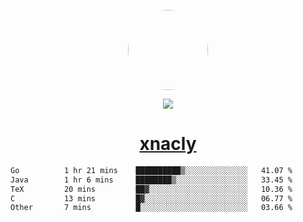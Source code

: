 <p align="center">
  <img style="border-radius: 100px" width="128" height="128" src="https://avatars.githubusercontent.com/u/47723417?v=4"/>
</p>
<p align="center">
  <img src="https://komarev.com/ghpvc/?username=xnacly&&style=flat-square"/>
</p>

<h1 align="center"><a href="https://xnacly.me"> xnacly</a> </h1>

<!--START_SECTION:waka-->

```txt
Go          1 hr 21 mins    ██████████▒░░░░░░░░░░░░░░   41.07 %
Java        1 hr 6 mins     ████████▒░░░░░░░░░░░░░░░░   33.45 %
TeX         20 mins         ██▓░░░░░░░░░░░░░░░░░░░░░░   10.36 %
C           13 mins         █▓░░░░░░░░░░░░░░░░░░░░░░░   06.77 %
Other       7 mins          █░░░░░░░░░░░░░░░░░░░░░░░░   03.66 %
```

<!--END_SECTION:waka-->
